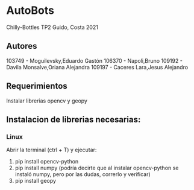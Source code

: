 # AutoBots
Chilly-Bottles TP2 Guido, Costa 2021 

## Autores
103749 - Moguilevsky,Eduardo Gastón
106370 - Napoli,Bruno
109192 - Davila Monsalve,Oriana Alejandra
109197 - Caceres Lara,Jesus Alejandro

## Requerimientos 
Instalar librerias opencv y geopy 

## Instalacion de librerias necesarias: 
### Linux 
Abrir la terminal (ctrl + T) y ejecutar: 
1. pip install opencv-python 
2. pip install numpy (podría decirte que al instalar opencv-python se instaló 
numpy, pero por las dudas, correrlo y verificar)
3. pip install geopy